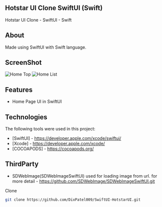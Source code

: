 ## Hotstar UI Clone SwiftUI (Swift)
Hotstar UI Clone - SwiftUI - Swift

## About ##

Made using SwiftUI with Swift language.

## ScreenShot
![Home Top](https://user-images.githubusercontent.com/35864649/225599888-bc3ec8ea-f253-483e-8454-5b532b0b6126.png)
![Home List](https://user-images.githubusercontent.com/35864649/225599949-5e2b4f10-e0c3-4b8a-9433-694e3c9e3433.png)



## Features
- Home Page UI in SwiftUI


## Technologies ##

The following tools were used in this project:

- [SwiftUI] - https://developer.apple.com/xcode/swiftui/
- [Xcode] - https://developer.apple.com/xcode/
- [COCOAPODS] - https://cocoapods.org/


## ThirdParty

- SDWebImage(SDWebImageSwiftUI)
    used for loading image from url.
    for more detail - https://github.com/SDWebImage/SDWebImageSwiftUI.git


Clone

```bash
git clone https://github.com/DixPatel009/SwiftUI-HotstarUI.git
```

